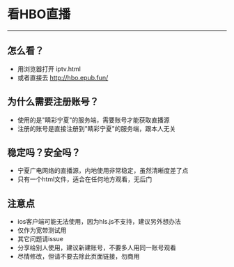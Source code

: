 # 看HBO直播

---

## 怎么看？

- 用浏览器打开 iptv.html
- 或者直接去 <http://hbo.epub.fun/>

## 为什么需要注册账号？

- 使用的是"睛彩宁夏"的服务端，需要账号才能获取直播源
- 注册的账号是直接注册到"睛彩宁夏"的服务端，跟本人无关

## 稳定吗？安全吗？

- 宁夏广电网络的直播源，内地使用非常稳定，虽然清晰度差了点
- 只有一个html文件，适合在任何地方观看，无后门

## 注意点

- ios客户端可能无法使用，因为hls.js不支持，建议另外想办法
- 仅作为宽带测试用
- 其它问题请issue
- 分享给别人使用，建议新建账号，不要多人用同一账号观看
- 尽情修改，但请不要去除此页面链接，勿商用
